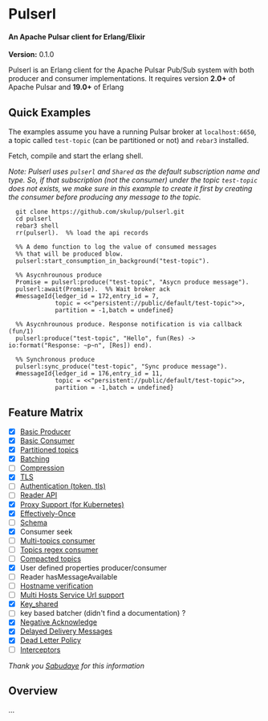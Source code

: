 # Pulserl 
#### An Apache Pulsar client for Erlang/Elixir
__Version:__ 0.1.0

Pulserl is an Erlang client for the Apache Pulsar Pub/Sub system with both producer and consumer implementations.
It requires version __2.0+__ of Apache Pulsar and __19.0+__ of Erlang 

## Quick Examples

The examples assume you have a running Pulsar broker at `localhost:6650`, a topic called `test-topic` (can be partitioned or not) and `rebar3` installed.

Fetch, compile and start the erlang shell.

_Note: Pulserl uses `pulserl` and `Shared` as the default subscription name and type.
 So, if that subscription (not the consumer) under the topic `test-topic` does not exists, we make sure in this example to create it first by creating
 the consumer before producing any message to the topic._

```
  git clone https://github.com/skulup/pulserl.git
  cd pulserl
  rebar3 shell
  rr(pulserl).  %% load the api records
  
  %% A demo function to log the value of consumed messages
  %% that will be produced blow.
  pulserl:start_consumption_in_background("test-topic").

  %% Asycnhrounous produce
  Promise = pulserl:produce("test-topic", "Asycn produce message").
  pulserl:await(Promise).  %% Wait broker ack
  #messageId{ledger_id = 172,entry_id = 7,
             topic = <<"persistent://public/default/test-topic">>,
             partition = -1,batch = undefined}

  %% Asycnhrounous produce. Response notification is via callback (fun/1)
  pulserl:produce("test-topic", "Hello", fun(Res) -> io:format("Response: ~p~n", [Res]) end).

  %% Synchronous produce
  pulserl:sync_produce("test-topic", "Sync produce message").
  #messageId{ledger_id = 176,entry_id = 11,
             topic = <<"persistent://public/default/test-topic">>,
             partition = -1,batch = undefined}

```

## Feature Matrix

 - [x] [Basic Producer](http://pulsar.apache.org/docs/en/concepts-messaging/#producers)
 - [x] [Basic Consumer](http://pulsar.apache.org/docs/en/concepts-messaging/#consumers)
 - [x] [Partitioned topics](http://pulsar.apache.org/docs/en/concepts-messaging/#partitioned-topics)
 - [x] [Batching](http://pulsar.apache.org/docs/en/concepts-messaging/#batching)
 - [ ] [Compression](http://pulsar.apache.org/docs/en/concepts-messaging/#compression)
 - [x] [TLS](https://pulsar.apache.org/docs/en/security-tls-transport/#tls-overview)
 - [ ] [Authentication (token, tls)](https://pulsar.apache.org/docs/en/security-overview/)
 - [ ] [Reader API](https://pulsar.apache.org/docs/en/concepts-clients/#reader-interface)
 - [x] [Proxy Support (for Kubernetes)](http://pulsar.apache.org/docs/en/concepts-architecture-overview/#pulsar-proxy)
 - [x] [Effectively-Once](https://pulsar.apache.org/docs/en/concepts-messaging/#deduplication-and-effectively-once-semantics)
 - [ ] [Schema](https://pulsar.apache.org/docs/en/schema-get-started/)
 - [x] Consumer seek
 - [ ] [Multi-topics consumer](https://pulsar.apache.org/docs/en/concepts-messaging/#multi-topic-subscriptions)
 - [ ] [Topics regex consumer](https://github.com/apache/pulsar/wiki/PIP-13:-Subscribe-to-topics-represented-by-regular-expressions)
 - [ ] [Compacted topics](https://pulsar.apache.org/docs/en/concepts-topic-compaction/#compaction)
 - [x] User defined properties producer/consumer
 - [ ] Reader hasMessageAvailable
 - [ ] [Hostname verification](https://pulsar.apache.org/docs/en/2.3.1/security-tls-transport/#hostname-verification)
 - [ ] [Multi Hosts Service Url support](https://pulsar.apache.org/docs/en/admin-api-overview/#java-admin-client)
 - [x] [Key_shared](https://pulsar.apache.org/docs/en/concepts-messaging/#key_shared)
 - [ ] key based batcher (didn't find a documentation) ?
 - [x] [Negative Acknowledge](https://pulsar.apache.org/docs/en/concepts-messaging/#negative-acknowledgement)
 - [x] [Delayed Delivery Messages](https://pulsar.apache.org/docs/en/concepts-messaging/#delayed-message-delivery)
 - [x] [Dead Letter Policy](https://pulsar.apache.org/docs/en/concepts-messaging/#dead-letter-topic)
 - [ ] [Interceptors](https://github.com/apache/pulsar/wiki/PIP-23:-Message-Tracing-By-Interceptors)
 
 _Thank you [Sabudaye](https://github.com/skulup/pulserl/issues/2#issuecomment-616463542) for this information_

## Overview

...